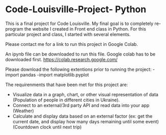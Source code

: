 # Code-Louisville-Project- Python

This is a final project for Code Louisville. My final goal is to completely re-program the website I created in Front end class in Python. For this particular project and class, I started with several elements. 

Please contact me for a link to run this project in Google Colab. 

An ipynb file can be downloaded to run this file. Google colab has to be downloaded first. https://colab.research.google.com/

Please download the following extentions prior to running the project:
-import pandas 
-import matplotlib.pyplot


The requirenments that have been met for this project are:
- Visualize data in a graph, chart, or other visual representation of data (Population of people in different cities in Ukraine).
- Connect to an external/3rd party API and read data into your app (Weather)
- Calculate and display data based on an external factor (ex: get the current date, and display how many days remaining until some event) (Countdown clock until next trip)










